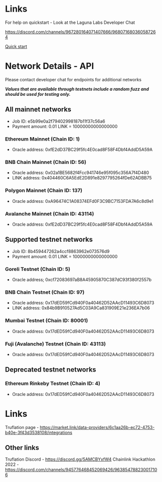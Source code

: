 # Links

For help on quickstart - Look at the Laguna Labs Developer Chat

https://discord.com/channels/967280164071407666/968071680360587264

[Quick start](QuickStart.md)

# Network Details - API

Please contact developer chat for endpoints for additional networks

***Values that are available through testnets include a random fuzz and should be used for testing only.***

## All mainnet networks
- Job ID: e5b99e0a2f79402998187b11f37c56a6
- Payment amount: 0.01 LINK = 10000000000000000

### Ethereum Mainnet (Chain ID: 1)
- Oracle address: 0xfE2dD37BC29f5fc4E0cad8F58F4Dbf4AddD5A59A

### BNB Chain Mainnet (Chain ID: 56)
- Oracle address: 0x02a1BE5682f4Fcc941746e95f095c356A7f4D480
- LINK address: 0x404460C6A5EdE2D891e8297795264fDe62ADBB75

### Polygon Mainnet (Chain ID: 137)
- Oracle address: 0xA96474C1A08374EFd0F3C9BC7153FDA7A6c8d9e1

### Avalanche Mainnet (Chain ID: 43114)
- Oracle address: 0xfE2dD37BC29f5fc4E0cad8F58F4Dbf4AddD5A59A

## Supported testnet networks
- Job ID: 8b459447262a4ccf8863962e073576d9
- Payment amount: 0.01 LINK = 10000000000000000

### Goreli Testnet (Chain ID: 5)
 - Oracle address; 0xcf72083697aB8A45905870C387dC93f380f2557b

### BNB Chain Testnet (Chain ID: 97)
- Oracle address: 0x17dED59fCd940F0a40462D52AAcD11493C6D8073
- LINK address: 0x84b9B910527Ad5C03A9Ca831909E21e236EA7b06

### Mumbai Testnet (Chain ID: 80001)
- Oracle address: 0x17dED59fCd940F0a40462D52AAcD11493C6D8073

### Fuji (Avalanche) Testnet (Chain ID: 43113)
- Oracle address: 0x17dED59fCd940F0a40462D52AAcD11493C6D8073

## Deprecated testnet networks

### Ethereum Rinkeby Testnet (Chain ID: 4)
- Oracle address: 0x17dED59fCd940F0a40462D52AAcD11493C6D8073

# Links

Truflation page - https://market.link/data-providers/6c1aa26b-ec72-4753-b40e-3f43d3538108/integrations

## Other links

Truflation Discord - https://discord.gg/5AMCBYxfW4
Chainlink Hackathlon 2022 - https://discord.com/channels/945776468452069426/963854788230017106
